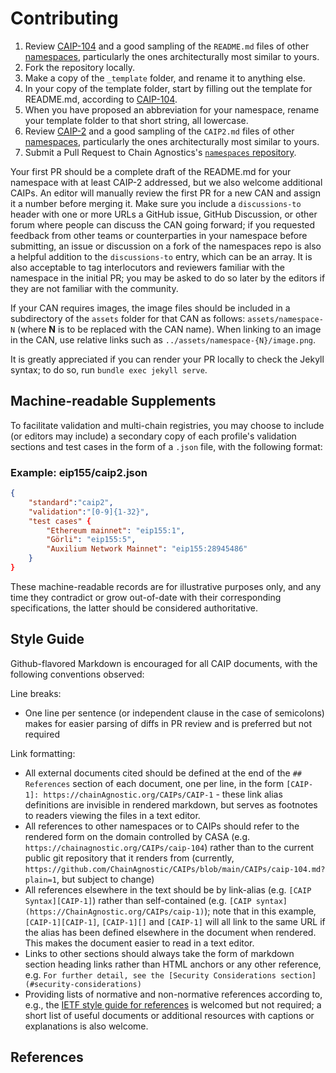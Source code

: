 # Contributing

 1. Review [CAIP-104][] and a good sampling of the `README.md` files of other [namespaces][], particularly the ones architecturally most similar to yours.
 2. Fork the repository locally.
 3. Make a copy of the `_template` folder, and rename it to anything else.
 4. In your copy of the template folder, start by filling out the template for README.md, according to [CAIP-104][].
 5. When you have proposed an abbreviation for your namespace, rename your template folder to that short string, all lowercase.
 6. Review [CAIP-2][] and a good sampling of the `CAIP2.md` files of other [namespaces][], particularly the ones architecturally most similar to yours.
 7. Submit a Pull Request to Chain Agnostics's [`namespaces` repository](https://github.com/ChainAgnostic/namespaces).

Your first PR should be a complete draft of the README.md for your namespace with at least CAIP-2 addressed, but we also welcome additional CAIPs. 
An editor will manually review the first PR for a new CAN and assign it a number before merging it. 
Make sure you include a `discussions-to` header with one or more URLs a GitHub issue, GitHub Discussion, or other forum where people can discuss the CAN going forward; if you requested feedback from other teams or counterparties in your namespace before submitting, an issue or discussion on a fork of the namespaces repo is also a helpful addition to the `discussions-to` entry, which can be an array.
It is also acceptable to tag interlocutors and reviewers familiar with the namespace in the initial PR; you may be asked to do so later by the editors if they are not familiar with the community.

If your CAN requires images, the image files should be included in a subdirectory of the `assets` folder for that CAN as follows: `assets/namespace-N` (where **N** is to be replaced with the CAN name).
When linking to an image in the CAN, use relative links such as `../assets/namespace-{N}/image.png`.

It is greatly appreciated if you can render your PR locally to check the Jekyll syntax; to do so, run `bundle exec jekyll serve`.

## Machine-readable Supplements

To facilitate validation and multi-chain registries, you may choose to include (or editors may include) a secondary copy of each profile's validation sections and test cases in the form of a `.json` file, with the following format:

### Example: eip155/caip2.json

```json
{
    "standard":"caip2",
    "validation":"[0-9]{1-32}",
    "test cases" {
        "Ethereum mainnet": "eip155:1",
        "Görli": "eip155:5",
        "Auxilium Network Mainnet": "eip155:28945486"
    }
}
```

These machine-readable records are for illustrative purposes only, and any time they contradict or grow out-of-date with their corresponding specifications, the latter should be considered authoritative.

## Style Guide

Github-flavored Markdown is encouraged for all CAIP documents, with the following conventions observed:

Line breaks:
- One line per sentence (or independent clause in the case of semicolons) makes for easier parsing of diffs in PR review and is preferred but not required

Link formatting:
- All external documents cited should be defined at the end of the `## References` section of each document, one per line, in the form `[CAIP-1]: https://chainAgnostic.org/CAIPs/CAIP-1` - these link alias definitions are invisible in rendered markdown, but serves as footnotes to readers viewing the files in a text editor.
- All references to other namespaces or to CAIPs should refer to the rendered form on the domain controlled by CASA (e.g. `https://chainagnostic.org/CAIPs/caip-104`) rather than to the current public git repository that it renders from (currently, `https://github.com/ChainAgnostic/CAIPs/blob/main/CAIPs/caip-104.md?plain=1`, but subject to change)
- All references elsewhere in the text should be by link-alias (e.g. `[CAIP Syntax][CAIP-1]`) rather than self-contained (e.g. `[CAIP syntax](https://ChainAgnostic.org/CAIPs/caip-1)`); note that in this example, `[CAIP-1][CAIP-1]`, `[CAIP-1][]` and `[CAIP-1]` will all link to the same URL if the alias has been defined elsewhere in the document when rendered. This makes the document easier to read in a text editor.
- Links to other sections should always take the form of markdown section heading links rather than HTML anchors or any other reference, e.g. `For further detail, see the [Security Considerations section](#security-considerations)`
- Providing lists of normative and non-normative references according to, e.g., the [IETF style guide for references](https://www.ietf.org/archive/id/draft-flanagan-7322bis-07.html#section-4.8.6) is welcomed but not required; a short list of useful documents or additional resources with captions or explanations is also welcome.

## References

[CAIP-2]: https://chainagnostic.org/CAIPs/caip-2
[CAIP-104]: https://ChainAgnostic.org/CAIPs/caip-104
[namespaces]: https://namespaces.chainagnostic.org/
